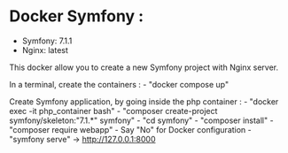 # Docker Symfony :
- Symfony: 7.1.1
- Nginx: latest

This docker allow you to create a new Symfony project with Nginx server.

In a terminal, create the containers :
    - "docker compose up"

Create Symfony application, by going inside the php container :
    - "docker exec -it php_container bash"
    - "composer create-project symfony/skeleton:"7.1.*" symfony"
    - "cd symfony"
    - "composer install"
    - "composer require webapp"
    - Say "No" for Docker configuration
    - "symfony serve" -> http://127.0.0.1:8000
    
